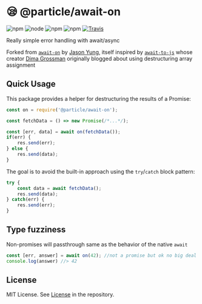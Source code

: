 # 😪 @particle/await-on
![npm](https://img.shields.io/npm/v/@particle/await-on.svg)
![node](https://img.shields.io/node/v/@particle/await-on.svg)
![npm](https://img.shields.io/npm/l/@particle/await-on.svg)
![npm](https://img.shields.io/npm/dt/@particle/await-on.svg)
[![Travis](https://travis-ci.com/particle-iot/await-on.svg?branch=master)](https://travis-ci.com/particle-iot/await-on)

Really simple error handling with await/async

Forked from [`await-on`](https://github.com/json2d/await-on) by [Jason Yung](https://github.com/json2d), itself inspired by [`await-to-js`](https://github.com/scopsy/await-to-js) whose creator [Dima Grossman](http://blog.grossman.io/how-to-write-async-await-without-try-catch-blocks-in-javascript/) originally blogged about using destructuring array assignment

## Quick Usage
This package provides a helper for destructuring the results of a Promise:
```javascript
const on = require('@particle/await-on');

const fetchData = () => new Promise(/*...*/);

const [err, data] = await on(fetchData());
if(err) {
	res.send(err);
} else {
	res.send(data);
}
```

The goal is to avoid the built-in approach using the `try`/`catch` block pattern:

```javascript
try {
	const data = await fetchData();
	res.send(data);
} catch(err) {
	res.send(err);
}
```

## Type fuzziness
Non-promises will passthrough same as the behavior of the native `await`

```javascript
const [err, answer] = await on(42); //not a promise but ok no big deal
console.log(answer) //> 42
```

## License
MIT License. See [License](https://github.com/particle-iot/await-on/blob/master/LICENSE) in the repository.
